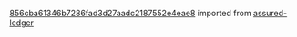 [856cba61346b7286fad3d27aadc2187552e4eae8](https://github.com/insolar/assured-ledger/commit/856cba61346b7286fad3d27aadc2187552e4eae8) imported from [assured-ledger](https://github.com/insolar/assured-ledger)
